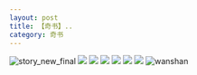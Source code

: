 ```yaml
---
layout: post
title: 【奇书】..
category: 奇书
---
```

![story_new_final](http://rdr022gcy.hd-bkt.clouddn.com/img/story_new_final_0322.png)
![](http://rdr13xtfo.hd-bkt.clouddn.com/img/su_220630_1.jpg)
![](http://rdr13xtfo.hd-bkt.clouddn.com/img/book-220610-1.jpg)
![](http://rdr13xtfo.hd-bkt.clouddn.com/img/book-220610-2.jpg)
![](http://rdr13xtfo.hd-bkt.clouddn.com/img/yi-220605-1.jpg)
![](http://rdr13xtfo.hd-bkt.clouddn.com/img/yi-220605-3.jpg)
![](http://rdr13xtfo.hd-bkt.clouddn.com/img/yi-220605-2.jpg)
![wanshan](http://rdr022gcy.hd-bkt.clouddn.com/img/wanshan.png)
  




